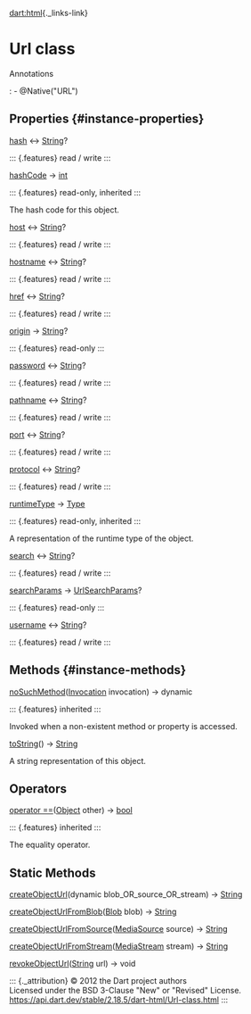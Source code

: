 [dart:html](../dart-html/dart-html-library){._links-link}

Url class
=========

Annotations

:   -   \@Native(\"URL\")

Properties {#instance-properties}
----------

[hash](url/hash) ↔ [String](../dart-core/string-class)?

::: {.features}
read / write
:::

[hashCode](../dart-core/object/hashcode) → [int](../dart-core/int-class)

::: {.features}
read-only, inherited
:::

The hash code for this object.

[host](url/host) ↔ [String](../dart-core/string-class)?

::: {.features}
read / write
:::

[hostname](url/hostname) ↔ [String](../dart-core/string-class)?

::: {.features}
read / write
:::

[href](url/href) ↔ [String](../dart-core/string-class)?

::: {.features}
read / write
:::

[origin](url/origin) → [String](../dart-core/string-class)?

::: {.features}
read-only
:::

[password](url/password) ↔ [String](../dart-core/string-class)?

::: {.features}
read / write
:::

[pathname](url/pathname) ↔ [String](../dart-core/string-class)?

::: {.features}
read / write
:::

[port](url/port) ↔ [String](../dart-core/string-class)?

::: {.features}
read / write
:::

[protocol](url/protocol) ↔ [String](../dart-core/string-class)?

::: {.features}
read / write
:::

[runtimeType](../dart-core/object/runtimetype) →
[Type](../dart-core/type-class)

::: {.features}
read-only, inherited
:::

A representation of the runtime type of the object.

[search](url/search) ↔ [String](../dart-core/string-class)?

::: {.features}
read / write
:::

[searchParams](url/searchparams) →
[UrlSearchParams](urlsearchparams-class)?

::: {.features}
read-only
:::

[username](url/username) ↔ [String](../dart-core/string-class)?

::: {.features}
read / write
:::

Methods {#instance-methods}
-------

[noSuchMethod](../dart-core/object/nosuchmethod)([Invocation](../dart-core/invocation-class)
invocation) → dynamic

::: {.features}
inherited
:::

Invoked when a non-existent method or property is accessed.

[toString](url/tostring)() → [String](../dart-core/string-class)

A string representation of this object.

Operators
---------

[operator
==](../dart-core/object/operator_equals)([Object](../dart-core/object-class)
other) → [bool](../dart-core/bool-class)

::: {.features}
inherited
:::

The equality operator.

Static Methods
--------------

[createObjectUrl](url/createobjecturl)(dynamic
blob\_OR\_source\_OR\_stream) → [String](../dart-core/string-class)

[createObjectUrlFromBlob](url/createobjecturlfromblob)([Blob](blob-class)
blob) → [String](../dart-core/string-class)

[createObjectUrlFromSource](url/createobjecturlfromsource)([MediaSource](mediasource-class)
source) → [String](../dart-core/string-class)

[createObjectUrlFromStream](url/createobjecturlfromstream)([MediaStream](mediastream-class)
stream) → [String](../dart-core/string-class)

[revokeObjectUrl](url/revokeobjecturl)([String](../dart-core/string-class)
url) → void

::: {._attribution}
© 2012 the Dart project authors\
Licensed under the BSD 3-Clause \"New\" or \"Revised\" License.\
<https://api.dart.dev/stable/2.18.5/dart-html/Url-class.html>
:::
